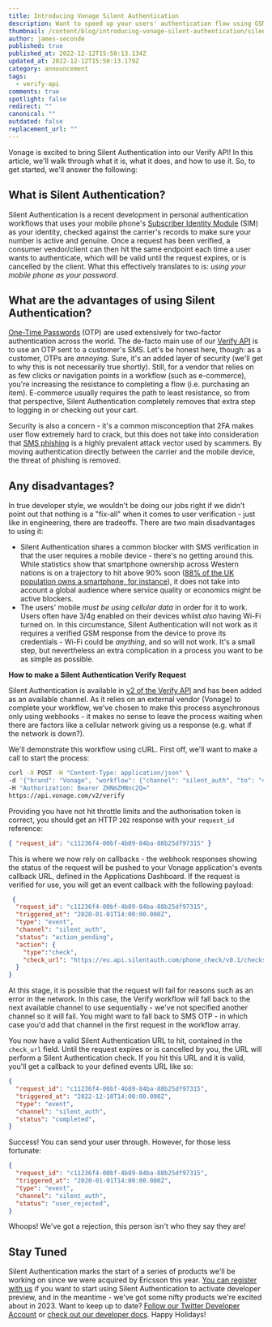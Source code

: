 ```yaml
---
title: Introducing Vonage Silent Authentication
description: Want to speed up your users' authentication flow using GSM? Vonage does that.
thumbnail: /content/blog/introducing-vonage-silent-authentication/silent-authentication.png
author: james-seconde
published: true
published_at: 2022-12-12T15:50:13.134Z
updated_at: 2022-12-12T15:50:13.179Z
category: announcement
tags:
  - verify-api
comments: true
spotlight: false
redirect: ""
canonical: ""
outdated: false
replacement_url: ""
---
```

Vonage is excited to bring Silent Authentication into our Verify API! In this article, we'll walk through what it is, what it does, and how to use it. So, to get started, we'll answer the following:

## **What is Silent Authentication?**

Silent Authentication is a recent development in personal authentication workflows that uses your mobile phone's [Subscriber Identity Module](https://ec.europa.eu/eurostat/cros/content/Glossary%3ASubscriber_Identity_Module_%28SIM%29_en) (SIM) as your identity, checked against the carrier's records to make sure your number is active and genuine. Once a request has been verified, a consumer vendor/client can then hit the same endpoint each time a user wants to authenticate, which will be valid until the request expires, or is cancelled by the client. What this effectively translates to is: *using* *your mobile phone as your password*.

## **What are the advantages of using Silent Authentication?**

[One-Time Passwords](https://workos.com/blog/guide-to-one-time-passwords-otps) (OTP) are used extensively for two-factor authentication across the world. The de-facto main use of our [Verify API](https://developer.vonage.com/api/verify.v2) is to use an OTP sent to a customer's SMS. Let's be honest here, though: as a customer, OTPs are *annoying*. Sure, it's an added layer of security (we'll get to why this is not necessarily true shortly). Still, for a vendor that relies on as few clicks or navigation points in a workflow (such as e-commerce), you're increasing the resistance to completing a flow (i.e. purchasing an item). E-commerce usually requires the path to least resistance, so from that perspective, Silent Authentication completely removes that extra step to logging in or checking out your cart.

Security is also a concern - it's a common misconception that 2FA makes user flow extremely hard to crack, but this does not take into consideration that [SMS phishing](https://cybersecurity.att.com/blogs/security-essentials/sms-phishing-explained-what-is-smishing) is a highly prevalent attack vector used by scammers. By moving authentication directly between the carrier and the mobile device, the threat of phishing is removed.

## **Any disadvantages?**

In true developer style, we wouldn't be doing our jobs right if we didn't point out that nothing is a "fix-all" when it comes to user verification - just like in engineering, there are tradeoffs. There are two main disadvantages to using it:

* Silent Authentication shares a common blocker with SMS verification in that the user requires a mobile device - there's no getting around this. While statistics show that smartphone ownership across Western nations is on a trajectory to hit above 90% soon ([88% of the UK population owns a smartphone, for instance](https://www.uswitch.com/mobiles/studies/mobile-statistics/#:~:text=As%20of%202021%2C%2088%25%20of,of%20adults%20had%20a%20smartphone.)), it does not take into account a global audience where service quality or economics might be active blockers.
* The users' mobile *must be using cellular data* in order for it to work. Users often have 3/4g enabled on their devices whilst *also* having Wi-Fi turned on. In this circumstance, Silent Authentication will not work as it requires a verified GSM response from the device to prove its credentials - Wi-Fi could be *anything*, and so will not work. It's a small step, but nevertheless an extra complication in a process you want to be as simple as possible.

**How to make a Silent Authentication Verify Request**

Silent Authentication is available in [v2 of the Verify API](https://developer.vonage.com/api/verify.v2) and has been added as an available channel. As it relies on an external vendor (Vonage) to complete your workflow, we've chosen to make this process asynchronous only using webhooks - it makes no sense to leave the process waiting when there are factors like a cellular network giving us a response (e.g. what if the network is down?).

We'll demonstrate this workflow using cURL. First off, we'll want to make a call to start the process:

```bash
curl -X POST -H "Content-Type: application/json" \
-d '{"brand": "Vonage", "workflow": {"channel": "silent_auth", "to": "447700900000"}}' \
-H "Authorization: Bearer ZHNmZHNnc2Q="
https://api.vonage.com/v2/verify
```

Providing you have not hit throttle limits and the authorisation token is correct, you should get an HTTP `202` response with your `request_id` reference:

```json
{ "request_id": "c11236f4-00bf-4b89-84ba-88b25df97315" }
```

This is where we now rely on callbacks - the webhook responses showing the status of the request will be pushed to your Vonage application's events callback URL, defined in the Applications Dashboard. If the request is verified for use, you will get an event callback with the following payload:

```json
 {
  "request_id": "c11236f4-00bf-4b89-84ba-88b25df97315",
  "triggered_at": "2020-01-01T14:00:00.000Z",
  "type": "event",
  "channel": "silent_auth",
  "status": "action_pending",
  "action": {
    "type":"check",
    "check_url": "https://eu.api.silentauth.com/phone_check/v0.1/checks/c11236f4-00bf-4b89-84ba-88b25df97315/redirect"
  }
}
```

At this stage, it is possible that the request will fail for reasons such as an error in the network. In this case, the Verify workflow will fall back to the next available channel to use sequentially - we've not specified another channel so it will fail. You might want to fall back to SMS OTP - in which case you'd add that channel in the first request in the workflow array.

You now have a valid Silent Authentication URL to hit, contained in the `check_url` field. Until the request expires or is cancelled by you, the URL will perform a Silent Authentication check. If you hit this URL and it is valid, you'll get a callback to your defined events URL like so:

```json
{
  "request_id": "c11236f4-00bf-4b89-84ba-88b25df97315",
  "triggered_at": "2022-12-10T14:00:00.000Z",
  "type": "event",
  "channel": "silent_auth",
  "status": "completed",
}
```

Success! You can send your user through. However, for those less fortunate:

```json
{
  "request_id": "c11236f4-00bf-4b89-84ba-88b25df97315",
  "triggered_at": "2020-01-01T14:00:00.000Z",
  "type": "event",
  "channel": "silent_auth",
  "status": "user_rejected",
}
```

Whoops! We've got a rejection, this person isn't who they say they are!

## **Stay Tuned**

Silent Authentication marks the start of a series of products we'll be working on since we were acquired by Ericsson this year. [You can register with us](https://www.vonage.com/communications-apis/verify/) if you want to start using Silent Authentication to activate developer preview, and in the meantime - we've got some nifty products we're excited about in 2023. Want to keep up to date? [Follow our Twitter Developer Account](https://twitter.com/VonageDev) or [check out our developer docs](https://developer.vonage.com/documentation). Happy Holidays!